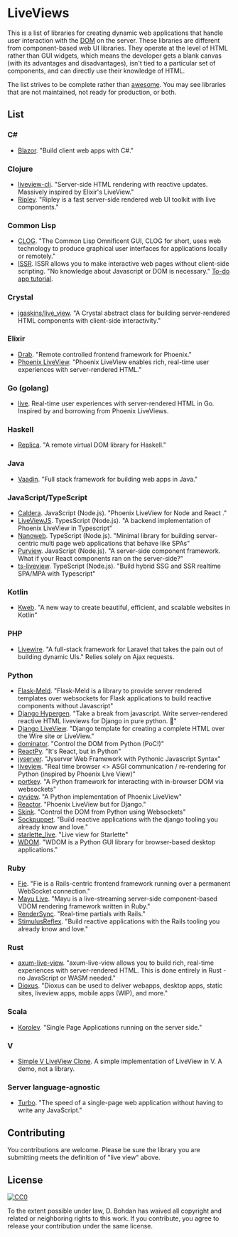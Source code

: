 # LiveViews

This is a list of libraries for creating dynamic web applications that handle user interaction with the [DOM](https://en.wikipedia.org/wiki/Document_Object_Model) on the server.
These libraries are different from component-based web UI libraries.
They operate at the level of HTML rather than GUI widgets,
which means the developer gets a blank canvas (with its advantages and disadvantages), isn't tied to a particular set of components, and can directly use their knowledge of HTML.

The list strives to be complete rather than [awesome](https://github.com/sindresorhus/awesome).
You may see libraries that are not maintained, not ready for production, or both.

## List

### C#

- [Blazor](https://dotnet.microsoft.com/apps/aspnet/web-apps/client).
  "Build client web apps with C#."

### Clojure

- [liveview-clj](https://github.com/prepor/liveview-clj).
  "Server-side HTML rendering with reactive updates. Massively inspired by Elixir's LiveView."
- [Ripley](https://github.com/tatut/ripley).
  "Ripley is a fast server-side rendered web UI toolkit with live components."

### Common Lisp

- [CLOG](https://github.com/rabbibotton/clog).
  "The Common Lisp Omnificent GUI, CLOG for short, uses web technology to produce graphical user interfaces for applications locally or remotely."
- [ISSR](https://github.com/interactive-ssr/client/blob/master/main.org/).
  ISSR allows you to make interactive web pages without client-side scripting. "No knowledge about Javascript or DOM is necessary." [To-do app tutorial](http://cjackson.tk/todo-tutorial).

### Crystal

- [jgaskins/live_view](https://github.com/jgaskins/live_view).
  "A Crystal abstract class for building server-rendered HTML components with client-side interactivity."

### Elixir

- [Drab](https://github.com/grych/drab).
  "Remote controlled frontend framework for Phoenix."
- [Phoenix LiveView](https://github.com/phoenixframework/phoenix\_live\_view).
  "Phoenix LiveView enables rich, real-time user experiences with server-rendered HTML."

### Go (golang)

- [live](https://github.com/jfyne/live).
  Real-time user experiences with server-rendered HTML in Go. Inspired by and borrowing from Phoenix LiveViews.

### Haskell

- [Replica](https://github.com/pkamenarsky/replica).
  "A remote virtual DOM library for Haskell."

### Java

- [Vaadin](https://vaadin.com).
  "Full stack framework for building web apps in Java."

### JavaScript/TypeScript

- [Caldera](https://github.com/calderajs/caldera-react).
  JavaScript (Node.js).
  "Phoenix LiveView for Node and React ."
- [LiveViewJS](https://github.com/floodfx/liveviewjs).
  TypesScript (Node.js).
  "A backend implementation of Phoenix LiveView in Typescript"
- [Nanoweb](https://nanoweb.js.org/).
  TypeScript (Node.js).
  "Minimal library for building server-centric multi page web applications that behave like SPAs"
- [Purview](https://github.com/karthikv/purview).
  JavaScript (Node.js).
  "A server-side component framework. What if your React components ran on the server-side?"
- [ts-liveview](https://github.com/beenotung/ts-liveview).
  TypeScript (Node.js).
  "Build hybrid SSG and SSR realtime SPA/MPA with Typescript"

### Kotlin

- [Kweb](http://docs.kweb.io/).
  "A new way to create beautiful, efficient, and scalable websites in Kotlin"

### PHP

- [Livewire](https://github.com/livewire/livewire).
  "A full-stack framework for Laravel that takes the pain out of building dynamic UIs." Relies solely on Ajax requests.

### Python

- [Flask-Meld](https://www.flask-meld.dev/).
  "Flask-Meld is a library to provide server rendered templates over websockets for Flask applications to build reactive components without Javascript"
- [Django Hypergen](https://github.com/runekaagaard/django-hypergen/).
  "Take a break from javascript. Write server-rendered reactive HTML liveviews for Django in pure python. 💫"
- [Django LiveView](https://github.com/Django-LiveView/liveview).
  "Django template for creating a complete HTML over the Wire site or LiveView."
- [dominator](https://github.com/FFY00/dominator).
  "Control the DOM from Python (PoC!)"
- [ReactPy](https://github.com/reactive-python/reactpy).
  "It's React, but in Python"
- [jyserver](https://github.com/ftrias/jyserver).
  "Jyserver Web Framework with Pythonic Javascript Syntax"
- [liveview](https://github.com/abravalheri/liveview).
  "Real time browser <> ASGI communication / re-rendering for Python (inspired by Phoenix Live View)"
- [portkey](https://github.com/red8012/portkey).
  "A Python framework for interacting with in-browser DOM via websockets"
- [pyview](https://github.com/ogrodnek/pyview).
  "A Python implementation of Phoenix LiveView"
- [Reactor](https://github.com/edelvalle/reactor).
  "Phoenix LiveView but for Django."
- [Skink](https://github.com/oksome/Skink).
  "Control the DOM from Python using Websockets"
- [Sockpuppet](https://github.com/jonathan-s/django-sockpuppet).
  "Build reactive applications with the django tooling you already know and love."
- [starlette_live](https://github.com/alex-oleshkevich/starlette_live).
  "Live view for Starlette"
- [WDOM](https://github.com/miyakogi/wdom). "WDOM is a Python GUI library for browser-based desktop applications."

### Ruby

- [Fie](https://github.com/raen79/fie).
  "Fie is a Rails-centric frontend framework running over a permanent WebSocket connection."
- [Mayu Live](https://github.com/mayu-live/framework).
  "Mayu is a live-streaming server-side component-based VDOM rendering framework written in Ruby."
- [RenderSync](https://github.com/chrismccord/render_sync).
  "Real-time partials with Rails."
- [StimulusReflex](https://github.com/hopsoft/stimulus_reflex).
  "Build reactive applications with the Rails tooling you already know and love."

### Rust

- [axum-live-view](https://github.com/davidpdrsn/axum-live-view).
  "axum-live-view allows you to build rich, real-time experiences with server-rendered HTML. This is done entirely in Rust - no JavaScript or WASM needed."
- [Dioxus](https://github.com/dioxuslabs/dioxus).
  "Dioxus can be used to deliver webapps, desktop apps, static sites, liveview apps, mobile apps (WIP), and more."

### Scala

- [Korolev](https://github.com/fomkin/korolev).
  "Single Page Applications running on the server side."

### V

- [Simple V LiveView Clone](https://github.com/atomkirk/v-playground). A simple implementation of LiveView in V. A demo, not a library.

### Server language-agnostic

- [Turbo](https://turbo.hotwired.dev/).
  "The speed of a single-page web application without having to write any JavaScript."

## Contributing

You contributions are welcome.
Please be sure the library you are submitting meets the definition of "live view" above.

## License

[![CC0](https://i.creativecommons.org/p/zero/1.0/88x31.png)](https://creativecommons.org/publicdomain/zero/1.0/)

To the extent possible under law, D. Bohdan has waived all copyright and related or neighboring rights to this work.
If you contribute, you agree to release your contribution under the same license.
